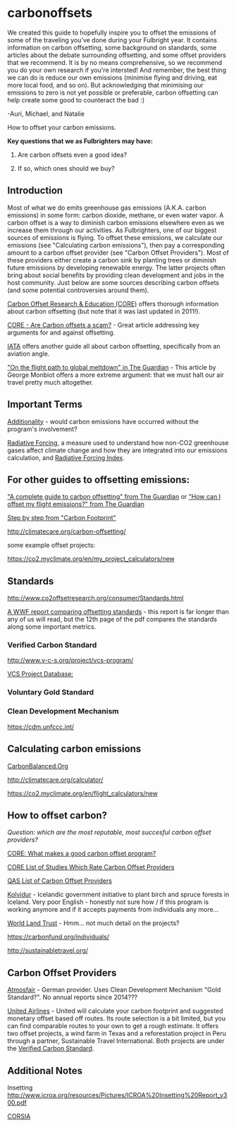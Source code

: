 # carbonoffsets

We created this guide to hopefully inspire you to offset the emissions of some of the traveling you've done during your Fulbright year. It contains information on carbon offsetting, some background on standards, some articles about the debate surrounding offsetting, and some offset providers that we recommend. It is by no means comprehensive, so we recommend you do your own research if you're intersted! And remember, the best thing we can do is reduce our own emissions (minimise flying and driving, eat more local food, and so on). But acknowledging that minimising our emissions to zero is not yet possible or preferable, carbon offsetting can help create some good to counteract the bad :)

-Auri, Michael, and Natalie


How to offset your carbon emissions.

**Key questions that we as Fulbrighters may have:**

1. Are carbon offsets even a good idea?

2. If so, which ones should we buy?


## Introduction

Most of what we do emits greenhouse gas emissions (A.K.A. carbon emissions) in some form: carbon dioxide, methane, or even water vapor. A carbon offset is a way to diminish carbon emissions elsewhere even as we increase them through our activities. As Fulbrighters, one of our biggest sources of emissions is flying. To offset these emissions, we calculate our emissions (see "Calculating carbon emissions"), then pay a corresponding amount to a carbon offset provider (see "Carbon Offset Providers"). Most of these providers either create a carbon sink by planting trees or diminish future emissions by developing renewable energy. The latter projects often bring about social benefits by providing clean development and jobs in the host community. Just below are some sources describing carbon offsets (and some potential controversies around them).

[Carbon Offset Research & Education (CORE)](http://www.co2offsetresearch.org/index.html) offers thorough information about carbon offsetting (but note that it was last updated in 2011!).

[CORE - Are Carbon offsets a scam?](http://www.co2offsetresearch.org/consumer/GoodorBad.html) - Great article addressing key arguments for and against offsetting.

[IATA](http://www.iata.org/whatwedo/environment/Documents/carbon-offset-guidelines-may2008.pdf) offers another guide all about carbon offsetting, specifically from an aviation angle.

["On the flight path to global meltdown" in The Guardian](http://www.theguardian.com/environment/2006/sep/21/travelsenvironmentalimpact.ethicalliving) - This article by George Monbiot offers a more extreme argument: that we must halt our air travel pretty much altogether.

## Important Terms

[Additionality](http://www.co2offsetresearch.org/consumer/Additionality.html) - would carbon emissions have occurred without the program's involvement?

[Radiative Forcing](http://www.co2offsetresearch.org/aviation/RF.html), a measure used to understand how non-CO2 greenhouse gases affect climate change and how they are integrated into our emissions calculation, and [Radiative Forcing Index](http://www.co2offsetresearch.org/aviation/RFI.html).

## For other guides to offsetting emissions:

["A complete guide to carbon offsetting" from The Guardian](http://www.theguardian.com/environment/2011/sep/16/carbon-offset-projects-carbon-emissions) or ["How can I offset my flight emissions?" from The Guardian](http://www.theguardian.com/travel/2015/apr/19/how-to-offset-flight-emissions) 

[Step by step from "Carbon Footprint"](http://www.carbonfootprint.com/offsetshop.html) 

http://climatecare.org/carbon-offsetting/

some example offset projects:

https://co2.myclimate.org/en/my_project_calculators/new

## Standards

http://www.co2offsetresearch.org/consumer/Standards.html

[A WWF report comparing offsetting standards](http://www.globalcarbonproject.org/global/pdf/WWF_2008_A%20comparison%20of%20C%20offset%20Standards.pdf) - this report is far longer than any of us will read, but the 12th page of the pdf compares the standards along some important metrics. 

### Verified Carbon Standard 

http://www.v-c-s.org/project/vcs-program/

[VCS Project Database:](http://www.vcsprojectdatabase.org/#/home)

### Voluntary Gold Standard



### Clean Development Mechanism

https://cdm.unfccc.int/

## Calculating carbon emissions

[CarbonBalanced.Org](http://www.carbonbalanced.org/calculator/flights.asp)

http://climatecare.org/calculator/

https://co2.myclimate.org/en/flight_calculators/new


## How to offset carbon?

_Question: which are the most reputable, most succesful carbon offset providers?_

[CORE: What makes a good carbon offset program?](http://www.co2offsetresearch.org/consumer/OffsetQuality.html)

[CORE List of Studies Which Rate Carbon Offset Providers](http://www.co2offsetresearch.org/consumer/OffsetRatings.html)

[QAS List of Carbon Offset Providers](https://qascarbonneutral.com/best-carbon-offsets/)

[Kolvidur](http://kolvidur.is/carbon-calculator/) - Icelandic government initiative to plant birch and spruce forests in Iceland. Very poor English - honestly not sure how / if this program is working anymore and if it accepts payments from individuals any more...



[World Land Trust](http://www.worldlandtrust.org/eco-services/carbon-balanced) - Hmm... not much detail on the projects?

https://carbonfund.org/individuals/

http://sustainabletravel.org/


## Carbon Offset Providers

[Atmosfair](https://www.atmosfair.de/en/home/) - German provider. Uses Clean Development Mechanism "Gold Standard?". No annual reports since 2014???

[United Airlines](http://co2offsets.sustainabletravelinternational.org/ua/offsets) - United will calculate your carbon footprint and suggested monetary offset based off routes. Its route selection is a bit limited, but you can find comparable routes to your own to get a rough estimate. It offers two offset projects, a wind farm in Texas and a reforestation project in Peru through a partner, Sustainable Travel International. Both projects are under the [Verified Carbon Standard](http://www.v-c-s.org/project/vcs-program/).



## Additional Notes

Insetting http://www.icroa.org/resources/Pictures/ICROA%20Insetting%20Report_v300.pdf


[CORSIA](https://www.icao.int/environmental-protection/Pages/Online-CORSIA-Tutorial.aspx)
